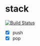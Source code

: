 # stack

[![Build Status](https://travis-ci.org/kate-lozovaya/stack-0.0.2.svg?branch=master)](https://travis-ci.org/kate-lozovaya/stack-0.0.2)

- [x] push
- [x] pop
